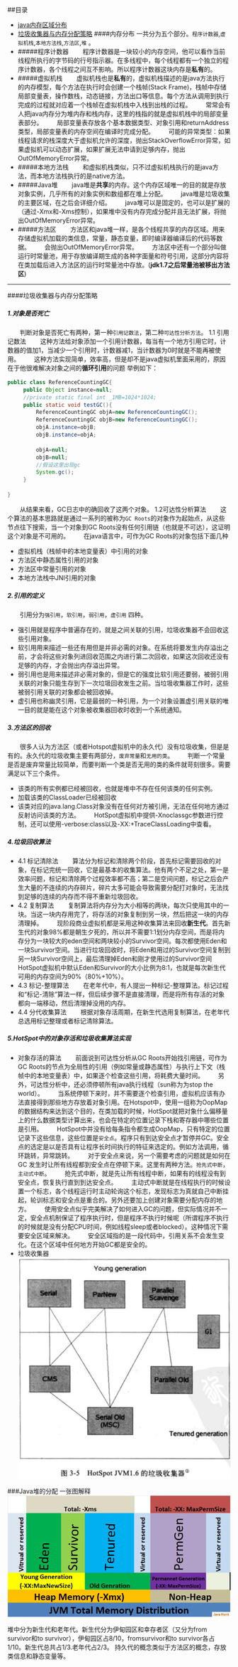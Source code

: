 ##目录
* [java内存区域分布](#内存分布)
* [垃圾收集器与内存分配策略](#垃圾收集器与内存分配策略)
####内存分布
一共分为五个部分。`程序计数器`,`虚拟机栈`,`本地方法栈`,`方法区`,`堆` 。
* #####程序计数器
   &emsp;&emsp;程序计数器是一块较小的内存空间，他可以看作当前线程所执行的字节码的行号指示器。在多线程中，每个线程都有一个独立的程序计数器，各个线程之间互不影响。所以程序计数器这块内存是**私有**的。
* #####虚拟机栈
  &emsp;&emsp;虚拟机栈也是**私有**的，虚拟机栈描述的是java方法执行的内存模型，每个方法在执行时会创建一个栈帧(Stack Frame)，栈帧中存储局部变量表，操作数栈，动态链接，方法出口等信息。每个方法从调用到执行完成的过程就对应着一个栈帧在虚拟机栈中入栈到出栈的过程。
  &emsp;&emsp;常常会有人把java内存分为堆内存和栈内存，这里的栈指的就是虚拟机栈中的局部变量表部分。
  &emsp;&emsp;局部变量表存放各个基本数据类型、对象引用和returnAddress类型，局部变量表的内存空间在编译时完成分配。
  &emsp;&emsp;可能的异常类型：如果线程请求的栈深度大于虚拟机允许的深度，抛出StackOverflowError异常，如果虚拟机可以动态扩展，如果扩展无法申请到足够内存，抛出OutOfMemoryError异常。
* #####本地方法栈
  &emsp;&emsp;和虚拟机栈类似，只不过虚拟机栈执行的是java方法，而本地方法栈执行的是native方法。
* #####Java堆
  &emsp;&emsp;java堆是**共享**的内存。这个内存区域唯一的目的就是存放对象实例，几乎所有的对象实例和数组都在堆上分配。
  &emsp;&emsp;java堆是垃圾收集的主要区域，在之后会详细介绍。
  &emsp;&emsp;java堆可以是固定的，也可以是扩展的（通过-Xmx和-Xms控制），如果堆中没有内存完成分配并且无法扩展，将抛出OutOfMemoryError异常。
* #####方法区
  &emsp;&emsp;方法区和java堆一样，是各个线程共享的内存区域。用来存储虚拟机加载的类信息，常量，静态变量，即时编译器编译后的代码等数据。
   &emsp;&emsp;会抛出OutOfMemoryError异常。
   &emsp;&emsp;方法区中还有一个部分叫做运行时常量池，用于存放编译期生成的各种字面量和符号引用，这部分内容将在类加载后进入方法区的运行时常量池中存放。(**jdk1.7之后常量池被移出方法区**)

- - -

####垃圾收集器与内存分配策略
 ##### 1.对象是否死亡
  &emsp;&emsp;判断对象是否死亡有两种，第一种`引用记数法`，第二种`可达性分析方法`。
  1.1 引用记数法
   &emsp;&emsp;这种方法给对象添加一个引用计数器，每当有一个地方引用它时，计数器的值加1，当减少一个引用时，计数器减1，当计数器为0时就是不能再被使用。
   &emsp;&emsp;这种方法实现简单，效率高，但是却不是java虚拟机里面采用的，原因在于他很难解决对象之间的**循环引用**的问题
   举例如下：
   ```java
   public class ReferenceCountingGC{
        public Object instance=null;
        //private static final int _1MB=1024*1024;
        public static void testGC(){
        	ReferenceCountingGC objA=new ReferenceCountingGC();
            ReferenceCountingGC objB=new ReferenceCountingGC();
            objA.instance=objB;
            objB.instance=objA;
            
            objA=null;
            objB=null;
            //假设这里出现gc
            System.gc();
        }
   
   }
   ```
&emsp;&emsp;从结果来看，GC日志中的确回收了这两个对象。
1.2可达性分析算法
 &emsp;&emsp;这个算法的基本思路就是通过一系列的被称为`GC Roots`的对象作为起始点，从这些节点往下搜索，当一个对象到GC Roots没有任何引用链（也就是不可达），这证明这个对象是不可用的。
 &emsp;&emsp;在java语言中，可作为GC Roots的对象包括下面几种
 -  虚拟机栈（栈帧中的本地变量表）中引用的对象
 -  方法区中静态属性引用的对象
 -  方法区中常量引用的对象
 -  本地方法栈中JNI引用的对象
 
##### 2.引用的定义
&emsp;&emsp;引用分为`强引用`，`软引用`，`弱引用`，`虚引用` 四种。
- 强引用就是程序中普遍存在的，就是之间关联的引用，垃圾收集器不会回收这些引用对象。
- 软引用用来描述一些还有用但是并非必需的对象。在系统将要发生内存溢出之前，才会将这些对象列进回收范围之内进行第二次回收，如果这次回收还没有足够的内存，才会抛出内存溢出异常。
- 弱引用也是用来描述非必需对象的，但是它的强度比软引用还要弱，被弱引用关联的对象只能生存到下一次垃圾回收发生之前。当垃圾收集器工作时，这些被弱引用关联的对象都会被回收掉。
- 虚引用也称幽灵引用，它是最弱的一种引用，为一个对象设置虚引用关联的唯一目的就是能在这个对象被收集器回收时收到一个系统通知。

##### 3.方法区的回收
&emsp;&emsp;很多人认为方法区（或者Hotspot虚拟机中的永久代）没有垃圾收集，但是是有的。永久代的垃圾收集主要有两部分，`废弃常量`和`无用的类`。
&emsp;&emsp;判断一个常量是否是废弃常量比较简单，而要判断一个类是否无用的类的条件就苛刻很多。需要满足以下三个条件。
- 该类的所有实例都已经被回收，也就是堆中不存在任何该类的任何实例。
- 加载该类的ClassLoader已经被回收
- 该类对应的java.lang.Class对象没有在任何对方被引用，无法在任何地方通过反射访问该类的方法。
&emsp;&emsp;HotSpot虚拟机中提供-Xnoclassgc参数进行控制，还可以使用-verbose:class以及-XX:+TraceClassLoading中查看。

##### 4.垃圾回收算法
- 4.1 标记清除法
&emsp;&emsp;算法分为标记和清除两个阶段，首先标记需要回收的对象，在标记完统一回收，它是最基本的收集算法。他有两个不足之处，第一是效率问题，标记和清除两个过程效率都不高；第二是空间问题，标记之后会产生大量的不连续的内存碎片，碎片太多可能会导致需要分配打对象时，无法找到足够的连续的内存而不得不重新垃圾回收。
- 4.2 复制算法
&emsp;&emsp;复制算法将内存分为大小相等的两块，每次只使用其中的一块。当这一块内存用完了，将存活的对象复制到另一块，然后把这一块的内存清理掉。
&emsp;&emsp;现阶段商业虚拟机都是采用这种收集算法来回收**新生代**。首先新生代的对象98%都是朝生夕死的，所以并不需要1:1划分内存空间，而是将内存分为一块较大的eden空间和两块较小的Survivor空间。每次都使用Eden和一块Survivor空间。当进行垃圾回收时，将Eden和用过的Survivor空间复制到另一块Survivor空间上，最后清理掉Eden和刚才使用过的Survivor空间HotSpot虚拟机中默认Eden和Survivor的大小比例为8:1，也就是每次新生代可用的内存空间为90%（80%+10%）。
- 4.3 标记-整理算法
&emsp;&emsp;在老年代中，有人提出一种标记-整理算法。标记过程和“标记-清除”算法一样，但后续步骤不是直接清理，而是将所有存活的对象都向一端移动，然后清理掉没用的内存。
- 4.4 分代收集算法
&emsp;&emsp;根据对象存活周期，在新生代选用复制算法，在老年代总选用标记整理或者标记清除算法。

##### 5.HotSpot中的对象存活和垃圾收集算法实现
- 对象存活的算法
 &emsp;&emsp;前面说到可达性分析从GC Roots开始找引用链，可作为GC Roots的节点为全局性的引用（例如常量或静态属性）与执行上下文（栈帧中的本地变量表）中，如果逐个检查这些引用，将耗费大量时间。
 &emsp;&emsp;另外，可达性分析中，还必须停顿所有java执行线程（sun称为为stop the world）。
 &emsp;&emsp;当系统停顿下来时，并不需要逐个检查引用，虚拟机应该有办法直接得到那些地方存放着对象引用。在Hotspot中，使用一组称为OopMap的数据结构来达到这个目的，在类加载的时候，HotSpot就把对象什么偏移量上的什么数据类型计算出来，也会在特定的位置记录下栈和寄存器中哪些位置是引用。
 &emsp;&emsp;HotSpot中并没有给每条指令都生成OopMap，只有特定的位置记录下这些信息，这些位置是`安全点`。程序只有到达安全点才暂停并GC。安全点的选定是以是否具有让程序长时间执行的特征来选定的。例如方法调用，循环跳转，异常跳转。
 &emsp;&emsp;对于安全点来说，另一个需要考虑的问题就是如何在GC 发生时让所有线程都到安全点在停顿下来。这里有两种方法。`抢先式中断`，`主动式中断`。
 &emsp;&emsp;抢先式中断，就是先让所有线程中断，如果有的线程没有到安全点，恢复执行直到到达安全点。
 &emsp;&emsp;主动式中断就是在线程执行的时候设置一个标志，各个线程运行时主动轮询这个标志，发现标志为真就自己中断挂起，轮训标志和安全点是重合的。另外还要加上创建对象需要分配内存的地方。
 &emsp;&emsp;使用安全点似乎完美解决了如何进入GC的问题，但实际情况并不一定，安全点机制保证了程序执行时，但是程序不执行时候呢（所谓程序不执行的时候就是没有分配CPU时间，例如线程sleep或者blocked）。这种情况下需要安全区域来解决。
 &emsp;&emsp;安全区域指的是一段代码中，引用关系不会发生变化。在这个区域中任何地方开始GC都是安全的。
- 垃圾收集器
 ![垃圾收集器](pic/垃圾收集器.jpg )
 

###Java堆的分配
一张图解释
![堆和非堆的分配](pic/heapandnoheap.png )

堆中分为新生代和老年代。新生代分为伊甸园区和幸存者区（又分为from survivor和to survivor），伊甸园区占8/10，fromsurvivor和to survivor各占1/10。新生代总共占1/3.老年代占2/3。
持久代的概念类似于方法区的概念，存放类信息和静态变量等。






